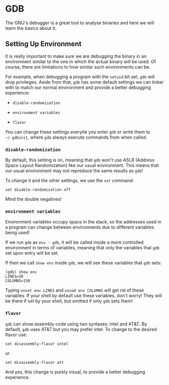 # GDB

The GNU's debugger is a great tool to analyse binaries and here we will
learn the basics about it.

## Setting Up Environment

It is really important to make sure we are debugging the binary in an
environment similar to the one in which the actual binary will be
used. Of course, there are limitations to how similar such
environments can be.

For example, when debugging a program with the `setuid` bit set,
`gdb` will drop privileges. Aside from that, `gdb` has some default
settings we can tinker with to match our normal environment and
provide a better debugging experience:

* `disable-randomization`

* `environment variables`

* `flavor`

You can change these settings everytie you enter `gdb` or write
them to `~/.gdbinit`, where `gdb` always execute commands from
when called.

### `disable-randomization`

By default, this setting is on, meaning that `gdb` won't use
ASLR (Address Space Layout Randomization) like our usual
environment. This means that our usual environment may not
repreduce the same results as `gdb`!

To change it and the other settings, we use the `set` command:

```
set disable-randomization off
```

Mind the double negatives!

### `environment variables`

Environment variables occupy space in the stack, so the addresses
used in a program can change between environments due to different
variables being used!

If we run `gdb` as `env - gdb`, it will be called inside a more
controlled environment in terms of variables, meaning that
only the variables that `gdb` set upon entry will be set.

If then we call `show env` inside `gdb`, we will see these
variables that `gdb` sets:

```
(gdb) show env
LINES=38
COLUMNS=150
```

Typing `unset env LINES` and `unsed env COLUMNS` will get rid
of these variables. If your shell by default use these variables,
don't worry! They will be there if set by your shell, but omitted
if only `gdb` sets them!

### `flavor`

`gdb` can show assembly code using two syntaxes: intel and AT&T.
By default, `gdb` uses AT&T but you may prefer intel. To change
to the desired flavor use:

```
set disassembly-flavor intel
```

or 

```
set disassembly-flavor att
```

And yes, this change is purely visual, to provide a better
debugging experience.
